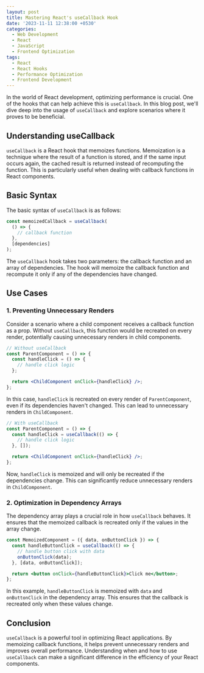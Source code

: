 ```yaml
---
layout: post
title: Mastering React's useCallback Hook
date: '2023-11-11 12:38:00 +0530'
categories:
  - Web Development
  - React
  - JavaScript
  - Frontend Optimization
tags:
  - React
  - React Hooks
  - Performance Optimization
  - Frontend Development
---
```


In the world of React development, optimizing performance is crucial. One of the hooks that can help achieve this is `useCallback`. In this blog post, we'll dive deep into the usage of `useCallback` and explore scenarios where it proves to be beneficial.

## Understanding useCallback

`useCallback` is a React hook that memoizes functions. Memoization is a technique where the result of a function is stored, and if the same input occurs again, the cached result is returned instead of recomputing the function. This is particularly useful when dealing with callback functions in React components.

## Basic Syntax

The basic syntax of `useCallback` is as follows:

```jsx
const memoizedCallback = useCallback(
  () => {
    // callback function
  },
  [dependencies]
);
```

The `useCallback` hook takes two parameters: the callback function and an array of dependencies. The hook will memoize the callback function and recompute it only if any of the dependencies have changed.

## Use Cases

### 1. Preventing Unnecessary Renders

Consider a scenario where a child component receives a callback function as a prop. Without `useCallback`, this function would be recreated on every render, potentially causing unnecessary renders in child components.

```jsx
// Without useCallback
const ParentComponent = () => {
  const handleClick = () => {
    // handle click logic
  };

  return <ChildComponent onClick={handleClick} />;
};
```

In this case, `handleClick` is recreated on every render of `ParentComponent`, even if its dependencies haven't changed. This can lead to unnecessary renders in `ChildComponent`.

```jsx
// With useCallback
const ParentComponent = () => {
  const handleClick = useCallback(() => {
    // handle click logic
  }, []);

  return <ChildComponent onClick={handleClick} />;
};
```

Now, `handleClick` is memoized and will only be recreated if the dependencies change. This can significantly reduce unnecessary renders in `ChildComponent`.

### 2. Optimization in Dependency Arrays

The dependency array plays a crucial role in how `useCallback` behaves. It ensures that the memoized callback is recreated only if the values in the array change.

```jsx
const MemoizedComponent = ({ data, onButtonClick }) => {
  const handleButtonClick = useCallback(() => {
    // handle button click with data
    onButtonClick(data);
  }, [data, onButtonClick]);

  return <button onClick={handleButtonClick}>Click me</button>;
};
```

In this example, `handleButtonClick` is memoized with `data` and `onButtonClick` in the dependency array. This ensures that the callback is recreated only when these values change.

## Conclusion

`useCallback` is a powerful tool in optimizing React applications. By memoizing callback functions, it helps prevent unnecessary renders and improves overall performance. Understanding when and how to use `useCallback` can make a significant difference in the efficiency of your React components.